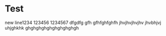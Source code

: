 # Test
new line1234
123456
1234567
dfgdfg
gfh
gfhfghfghfh
jhvjhvjhvjhv
jhvbhjvj
uhjghkhk
ghghghghghghghghghgh
